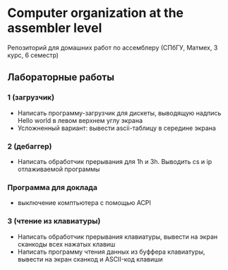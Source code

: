 # Computer organization at the assembler level

Репозиторий для домашних работ по ассемблеру (СПбГУ, Матмех, 3 курс, 6 семестр)

## Лабораторные работы
### 1 (загрузчик)
- Написать программу-загрузчик для дискеты, выводящую надпись Hello world в левом верхнем углу экрана
- Усложненный вариант: вывести ascii-таблицу в середине экрана
### 2 (дебаггер)
- Написать обработчик прерывания для 1h и 3h. Выводить cs и ip отлаживаемой программы
### Программа для доклада
- выключение комптьютера с помощью ACPI
### 3 (чтение из клавиатуры)
- Написать обработчик прерывания клавиатуры, вывести на экран сканкоды всех нажатых клавиш
- Написать программу чтения данных из буффера клавиатуры, вывести на экран сканкод и ASCII-код клавиши
